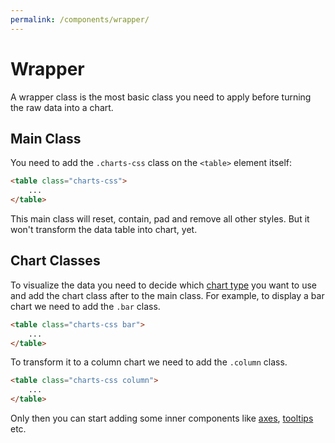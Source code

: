 ```yaml
---
permalink: /components/wrapper/
---
```


# Wrapper

A wrapper class is the most basic class you need to apply before turning the raw data into a chart.

## Main Class

You need to add the `.charts-css` class on the `<table>` element itself:

```html
<table class="charts-css">
    ...
</table>
```

This main class will reset, contain, pad and remove all other styles. But it won't transform the data table into chart, yet.

## Chart Classes

To visualize the data you need to decide which [chart type](/charts/) you want to use and add the chart class after to the main class. For example, to display a bar chart we need to add the `.bar` class.

```html
<table class="charts-css bar">
    ...
</table>
```

To transform it to a column chart we need to add the `.column` class.

```html
<table class="charts-css column">
    ...
</table>
```

Only then you can start adding some inner components like [axes](/charts/axes), [tooltips](/charts/tooltip) etc.

